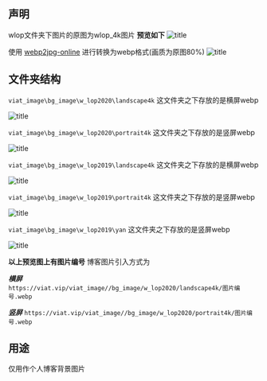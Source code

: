 ## 声明
wlop文件夹下图片的原图为wlop_4k图片
**预览如下**
![title](https://viat.vip/viat_image/cdn/git_image/example.png)

使用 [webp2jpg-online](https://renzhezhilu.gitee.io/webp2jpg-online/) 进行转换为webp格式(画质为原图80%) 
![title](https://cdn.jsdelivr.net/gh/renzhezhilu/webp2jpg-online/cdn/og_image2.png)

## 文件夹结构

`viat_image\bg_image\w_lop2020\landscape4k` 这文件夹之下存放的是横屏webp

![title](https://viat.vip/viat_image/cdn/git_image/2020landscape4k.jpg)

`viat_image\bg_image\w_lop2020\portrait4k` 这文件夹之下存放的是竖屏webp

![title](https://viat.vip/viat_image/cdn/git_image/2020portrait4k.jpg)

`viat_image\bg_image\w_lop2019\landscape4k` 这文件夹之下存放的是横屏webp

![title](https://viat.vip/viat_image/cdn/git_image/2019landscape4k.png)

`viat_image\bg_image\w_lop2019\portrait4k` 这文件夹之下存放的是竖屏webp

![title](https://viat.vip/viat_image/cdn/git_image/2019portrait4k.png)

`viat_image\bg_image\w_lop2019\yan` 这文件夹之下存放的是竖屏webp

![title](https://viat.vip/viat_image/cdn/git_image/yan.png)


**以上预览图上有图片编号**
博客图片引入方式为

***横屏***    
`https://viat.vip/viat_image//bg_image/w_lop2020/landscape4k/图片编号.webp`

***竖屏*** 
`https://viat.vip/viat_image//bg_image/w_lop2020/portrait4k/图片编号.webp`



## 用途
仅用作个人博客背景图片

